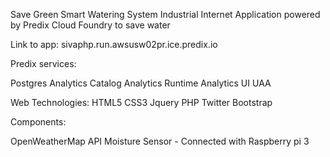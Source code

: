 
Save Green Smart Watering System
Industrial Internet Application powered by Predix Cloud Foundry to save water

Link to app: sivaphp.run.aws­usw02­pr.ice.predix.io

Predix services:

Postgres
Analytics Catalog
Analytics Runtime
Analytics UI
UAA

Web Technologies:
HTML5
CSS3
Jquery
PHP
Twitter Bootstrap

Components:

OpenWeatherMap API
Moisture Sensor - Connected with Raspberry pi 3
